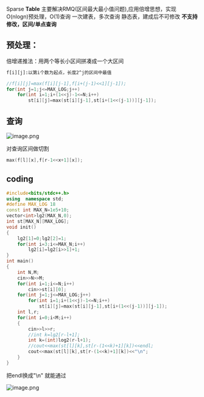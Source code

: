 Sparse **Table**
主要解决RMQ(区间最大最小值问题),应用倍增思想，实现O(nlogn)预处理，O(1)查询
一次建表，多次查询
静态表，建成后不可修改
**不支持修改，区间/单点查询**

## 预处理：
倍增递推法：用两个等长小区间拼凑成一个大区间
```txt
f[i][j]:以第i个数为起点，长度2^j的区间中最值
```
```cpp
//f[i][j]=max(f[i][j-1],f[i+(j-1)<<1][j-1]);
for(int j=1;j<=MAX_LOG;j++)  
    for(int i=1;i+(1<<j)-1<=N;i++)  
        st[i][j]=max(st[i][j-1],st[i+(1<<(j-1))][j-1]);
```

## 查询

![image.png](https://yaaame-1317851743.cos.ap-beijing.myqcloud.com/20240327095959.png)

对查询区间做切割
```cpp
max(f[l][x],f[r-1<<x+1][x]);
```

## coding
```cpp
#include<bits/stdc++.h>  
using  namespace std;  
#define MAX_LOG 18  
const int MAX_N=1e5+10;  
vector<int>lg2(MAX_N,0);  
int st[MAX_N][MAX_LOG];  
void init()  
{  
    lg2[1]=0;lg2[2]=1;  
    for(int i=3;i<=MAX_N;i++)  
        lg2[i]=lg2[i>>1]+1;  
}   
int main()  
{  
    int N,M;  
    cin>>N>>M;  
    for(int i=1;i<=N;i++)  
        cin>>st[i][0];  
    for(int j=1;j<=MAX_LOG;j++)  
        for(int i=1;i+(1<<j)-1<=N;i++)  
            st[i][j]=max(st[i][j-1],st[i+(1<<(j-1))][j-1]);  
    int l,r;  
    for(int i=0;i<M;i++)  
    {  
        cin>>l>>r;  
        //int k=lg2[r-l+1];  
        int k=(int)log2(r-l+1);  
        //cout<<max(st[l][k],st[r-(1<<k)+1][k])<<endl;  
        cout<<max(st[l][k],st[r-(1<<k)+1][k])<<"\n";  
    }  
}
```


把endl换成"\\n" 就能通过

![image.png](https://yaaame-1317851743.cos.ap-beijing.myqcloud.com/20240407104947.png)
